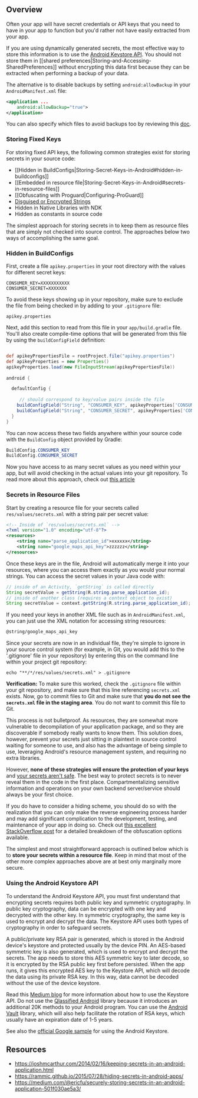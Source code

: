 ## Overview

Often your app will have secret credentials or API keys that you need to have in your app to function but you'd rather not have easily extracted from your app.  

If you are using dynamically generated secrets, the most effective way to store this information is to use the [Android Keystore API](https://developer.android.com/training/articles/keystore.html).  You should not store them in [[shared preferences|Storing-and-Accessing-SharedPreferences]] without encrypting this data first because they can be extracted when performing a backup of your data.  

The alternative is to disable backups by setting `android:allowBackup` in your `AndroidManifest.xml` file:

```xml
<application ...
    android:allowBackup="true">
</application>
```

You can also specify which files to avoid backups too by reviewing this [doc](https://developer.android.com/guide/topics/data/autobackup.html#Files).

### Storing Fixed Keys

For storing fixed API keys, the following common strategies exist for storing secrets in your source code:

 * [[Hidden in BuildConfigs|Storing-Secret-Keys-in-Android#hidden-in-buildconfigs]]
 * [[Embedded in resource file|Storing-Secret-Keys-in-Android#secrets-in-resource-files]]
 * [[Obfuscating with Proguard|Configuring-ProGuard]]
 * [Disguised or Encrypted Strings](https://developer.android.com/training/articles/keystore.html)
 * Hidden in Native Libraries with NDK
 * Hidden as constants in source code

The simplest approach for storing secrets in to keep them as resource files that are simply not checked into source control.   The approaches below two ways of accomplishing the same goal.

### Hidden in BuildConfigs

First, create a file `apikey.properties` in your root directory with the values for different secret keys:

```
CONSUMER_KEY=XXXXXXXXXXX
CONSUMER_SECRET=XXXXXXX
```

To avoid these keys showing up in your repository, make sure to exclude the file from being checked in by adding to your `.gitignore` file:

```
apikey.properties
```

Next, add this section to read from this file in your `app/build.gradle` file.  You'll also create compile-time options that will be generated from this file by using the `buildConfigField` definition:

```gradle

def apikeyPropertiesFile = rootProject.file("apikey.properties")
def apikeyProperties = new Properties()
apikeyProperties.load(new FileInputStream(apikeyPropertiesFile))
 
android {

  defaultConfig {
     
     // should correspond to key/value pairs inside the file   
    buildConfigField("String", "CONSUMER_KEY", apikeyProperties['CONSUMER_KEY'])
    buildConfigField("String", "CONSUMER_SECRET", apikeyProperties['CONSUMER_SECRET'])
  }
}
```

You can now access these two fields anywhere within your source code with the `BuildConfig` object provided by Gradle:

```java
BuildConfig.CONSUMER_KEY
BuildConfig.CONSUMER_SECRET
```

Now you have access to as many secret values as you need within your app, but will avoid checking in the actual values into your git repository. To read more about this approach, check out [this article](https://medium.com/@geocohn/keeping-your-android-projects-secrets-secret-393b8855765d)

### Secrets in Resource Files

Start by creating a resource file for your secrets called `res/values/secrets.xml` with a string pair per secret value:

```xml
<!-- Inside of `res/values/secrets.xml` -->
<?xml version="1.0" encoding="utf-8"?>
<resources>
    <string name="parse_application_id">xxxxxx</string>
    <string name="google_maps_api_key">zzzzzz</string>
</resources>
```

Once these keys are in the file, Android will automatically merge it into your resources, where you can access them exactly as you would your normal strings. You can access the secret values in your Java code with:

```java
// inside of an Activity, `getString` is called directly
String secretValue = getString(R.string.parse_application_id);
// inside of another class (requires a context object to exist)
String secretValue = context.getString(R.string.parse_application_id);
```

If you need your keys in another XML file such as in `AndroidManifest.xml`, you can just use the XML notation for accessing string resources:

```xml
@string/google_maps_api_key
```

Since your secrets are now in an individual file, they're simple to ignore in your source control system (for example, in Git, you would add this to the '.gitignore' file in your repository) by entering this on the command line within your project git repository:

```
echo "**/*/res/values/secrets.xml" > .gitignore
```

**Verification:** To make sure this worked, check the `.gitignore` file within your git repository, and make sure that this line referencing `secrets.xml` exists. Now, go to commit files to Git and make sure that **you do not see the `secrets.xml` file in the staging area**. You do not want to commit this file to Git.

This process is not bulletproof. As resources, they are somewhat more vulnerable to decompilation of your application package, and so they are discoverable if somebody really wants to know them. This solution does, however, prevent your secrets just sitting in plaintext in source control waiting for someone to use, and also has the advantage of being simple to use, leveraging Android's resource management system, and requiring no extra libraries.


However, **none of these strategies will ensure the protection of your keys** and [your secrets aren't safe](https://rammic.github.io/2015/07/28/hiding-secrets-in-android-apps/). The best way to protect secrets is to never reveal them in the code in the first place. Compartmentalizing sensitive information and operations on your own backend server/service should always be your first choice. 

If you do have to consider a hiding scheme, you should do so with the realization that you can only make the reverse engineering process harder and may add significant complication to the development, testing, and maintenance of your app in doing so. Check out [this excellent StackOverflow post](https://stackoverflow.com/a/14572051/313399) for a detailed breakdown of the obfuscation options available.

The simplest and most straightforward approach is outlined below which is to **store your secrets within a resource file**. Keep in mind that most of the other more complex approaches above are at best only marginally more secure.

### Using the Android Keystore API

To understand the Android Keystore API, you must first understand that encrypting secrets requires both public key and symmetric cryptography.  In public key cryptography, data can be encrypted with one key and decrypted with the other key.  In symmetric cryptography, the same key is used to encrypt and decrypt the data.   The Keystore API uses both types of cryptography in order to safeguard secrets.

A public/private key RSA pair is generated, which is stored in the Android device's keystore and protected usually by the device PIN.  An AES-based symmetric key is also generated, which is used to encrypt and decrypt the secrets.  The app needs to store this AES symmetric key to later decode, so it is encrypted by the RSA public key first before persisted.  When the app runs, it gives this encrypted AES key to the Keystore API, which will decode the data using its private RSA key.  In this way, data cannot be decoded without the use of the device keystore.

Read this [Medium blog](https://medium.com/@ericfu/securely-storing-secrets-in-an-android-application-501f030ae5a3) for more information about how to use the Keystore API.   Do not use the [Qlassified Android](https://github.com/Q42/Qlassified-Android) library because it introduces an additional 20K methods to your Android program.  You can use the [Android Vault](https://github.com/BottleRocketStudios/Android-Vault/tree/master/AndroidVault/vault/src/androidTest/java/com/bottlerocketstudios/vault) library, which will also help facilitate the rotation of RSA keys, which usually have an expiration date of 1-5 years.

See also the [official Google sample](https://github.com/googlesamples/android-BasicAndroidKeyStore) for using the Android Keystore.

## Resources

* <https://joshmcarthur.com/2014/02/16/keeping-secrets-in-an-android-application.html>
* <https://rammic.github.io/2015/07/28/hiding-secrets-in-android-apps/>
* <https://medium.com/@ericfu/securely-storing-secrets-in-an-android-application-501f030ae5a3/>